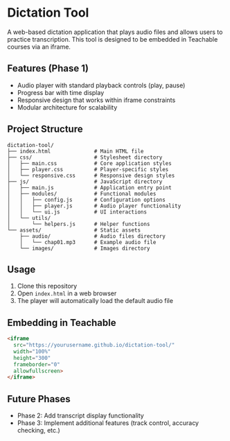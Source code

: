 # Dictation Tool

A web-based dictation application that plays audio files and allows users to practice transcription. This tool is designed to be embedded in Teachable courses via an iframe.

## Features (Phase 1)

- Audio player with standard playback controls (play, pause)
- Progress bar with time display
- Responsive design that works within iframe constraints
- Modular architecture for scalability

## Project Structure

```
dictation-tool/
├── index.html              # Main HTML file
├── css/                    # Stylesheet directory
│   ├── main.css            # Core application styles
│   ├── player.css          # Player-specific styles
│   └── responsive.css      # Responsive design styles
├── js/                     # JavaScript directory
│   ├── main.js             # Application entry point
│   ├── modules/            # Functional modules
│   │   ├── config.js       # Configuration options
│   │   ├── player.js       # Audio player functionality
│   │   └── ui.js           # UI interactions
│   └── utils/
│       └── helpers.js      # Helper functions
└── assets/                 # Static assets
    ├── audio/              # Audio files directory
    │   └── chap01.mp3      # Example audio file
    └── images/             # Images directory
```

## Usage

1. Clone this repository
2. Open `index.html` in a web browser
3. The player will automatically load the default audio file

## Embedding in Teachable

```html
<iframe 
  src="https://yourusername.github.io/dictation-tool/" 
  width="100%" 
  height="300" 
  frameborder="0"
  allowfullscreen>
</iframe>
```

## Future Phases

- Phase 2: Add transcript display functionality
- Phase 3: Implement additional features (track control, accuracy checking, etc.)